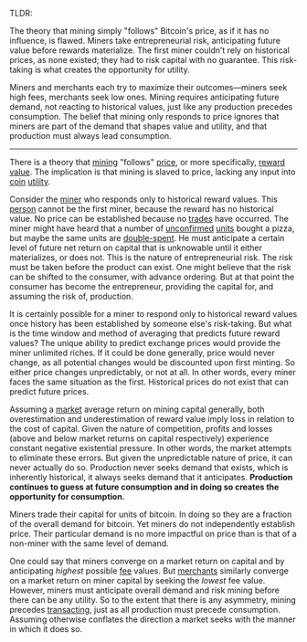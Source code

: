 TLDR:

The theory that mining simply "follows" Bitcoin's price, as if it has no influence, is flawed. Miners take entrepreneurial risk, anticipating future value before rewards materialize. The first miner couldn’t rely on historical prices, as none existed; they had to risk capital with no guarantee. This risk-taking is what creates the opportunity for utility.

Miners and merchants each try to maximize their outcomes—miners seek high fees, merchants seek low ones. Mining requires anticipating future demand, not reacting to historical values, just like any production precedes consumption. The belief that mining only responds to price ignores that miners are part of the demand that shapes value and utility, and that production must always lead consumption.

--------

There is a theory that [mining](Glossary#mine) "follows" [price](Glossary#price), or more specifically, [reward](Glossary#reward) [value](Glossary#value). The implication is that mining is slaved to price, lacking any input into [coin](Glossary#coin) [utility](Glossary#utility).

Consider the [miner](Glossary#miner) who responds only to historical reward values. This [person](Glossary#person) cannot be the first miner, because the reward has no historical value. No price can be established because no [trades](Glossary#trade) have occurred. The miner might have heard that a number of [unconfirmed](Glossary#unconfirmed) [units](Glossary#unit) bought a pizza, but maybe the same units are [double-spent](Glossary#double-spend). He must anticipate a certain level of future net return on capital that is unknowable until it either materializes, or does not. This is the nature of entrepreneurial risk. The risk must be taken before the product can exist. One might believe that the risk can be shifted to the consumer, with advance ordering. But at that point the consumer has become the entrepreneur, providing the capital for, and assuming the risk of, production.

It is certainly possible for a miner to respond only to historical reward values once history has been established by someone else's risk-taking. But what is the time window and method of averaging that predicts future reward values? The unique ability to predict exchange prices would provide the miner unlimited riches. If it could be done generally, price would never change, as all potential changes would be discounted upon first minting. So either price changes unpredictably, or not at all. In other words, every miner faces the same situation as the first. Historical prices do not exist that can predict future prices.

Assuming a [market](Glossary#market) average return on mining capital generally, both overestimation and underestimation of reward value imply loss in relation to the cost of capital. Given the nature of competition, profits and losses (above and below market returns on capital respectively) experience constant negative existential pressure. In other words, the market attempts to eliminate these errors. But given the unpredictable nature of price, it can never actually do so. Production never seeks demand that exists, which is inherently historical, it always seeks demand that it anticipates. **Production continues to guess at future consumption and in doing so creates the opportunity for consumption.**

Miners trade their capital for units of bitcoin. In doing so they are a fraction of the overall demand for bitcoin. Yet miners do not independently establish price. Their particular demand is no more impactful on price than is that of a non-miner with the same level of demand.

One could say that miners converge on a market return on capital and by anticipating *highest* possible [fee](Glossary#fee) values. But [merchants](Glossary#merchant) similarly converge on a market return on miner capital by seeking the *lowest* fee value. However, miners must anticipate overall demand and risk mining before there can be any utility. So to the extent that there is any asymmetry, mining precedes [transacting](Glossary#transaction), just as all production must precede consumption. Assuming otherwise conflates the direction a market seeks with the manner in which it does so.
